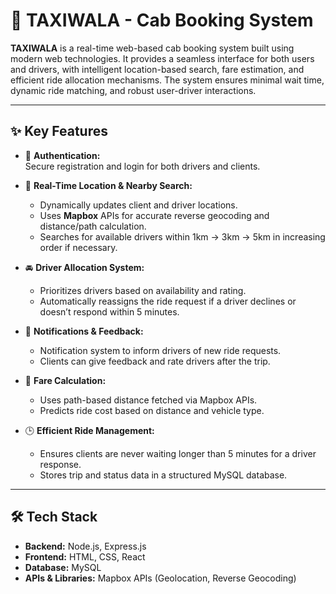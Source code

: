 # 🚖 TAXIWALA - Cab Booking System

**TAXIWALA** is a real-time web-based cab booking system built using modern web technologies. It provides a seamless interface for both users and drivers, with intelligent location-based search, fare estimation, and efficient ride allocation mechanisms. The system ensures minimal wait time, dynamic ride matching, and robust user-driver interactions.

---

## ✨ Key Features

- 🔐 **Authentication:**  
  Secure registration and login for both drivers and clients.

- 📍 **Real-Time Location & Nearby Search:**  
  - Dynamically updates client and driver locations.  
  - Uses **Mapbox** APIs for accurate reverse geocoding and distance/path calculation.  
  - Searches for available drivers within 1km → 3km → 5km in increasing order if necessary.

- 🚘 **Driver Allocation System:**  
  - Prioritizes drivers based on availability and rating.  
  - Automatically reassigns the ride request if a driver declines or doesn’t respond within 5 minutes.

- 💬 **Notifications & Feedback:**  
  - Notification system to inform drivers of new ride requests.  
  - Clients can give feedback and rate drivers after the trip.

- 💸 **Fare Calculation:**  
  - Uses path-based distance fetched via Mapbox APIs.  
  - Predicts ride cost based on distance and vehicle type.

- 🕒 **Efficient Ride Management:**  
  - Ensures clients are never waiting longer than 5 minutes for a driver response.  
  - Stores trip and status data in a structured MySQL database.

---

## 🛠️ Tech Stack

- **Backend:** Node.js, Express.js  
- **Frontend:** HTML, CSS, React 
- **Database:** MySQL  
- **APIs & Libraries:** Mapbox APIs (Geolocation, Reverse Geocoding)





